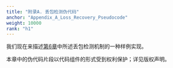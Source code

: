 ```yaml
---
title: "附录A. 丢包检测伪代码"
anchor: "Appendix_A_Loss_Recovery_Pseudocode"
weight: 10000
rank: "h1"
---
```


我们现在来描述[第6章](#6_Loss_Detection)中所述丢包检测机制的一种样例实现。

本章中的伪代码片段以代码组件的形式受到权利保护；详见版权声明。

